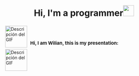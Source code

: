 <h1 align="center"><b>Hi, I'm a programmer</b><img src="https://media.giphy.com/media/hvRJCLFzcasrR4ia7z/giphy.gif" width="35"></h1>

<div style="display: flex; align-items: center;">
  <img src="https://githubwilian2005.s3.us-east-2.amazonaws.com/gifs/spiderman.gif" alt="Descripción del GIF" style="width: 70px; height: 70px;">
  <h1 style="margin-left: 10px;padding-top:30px;font-size:15px">Hi, I am Wilian, this is my presentation:</h1>
</div>

  <img src="https://githubwilian2005.s3.us-east-2.amazonaws.com/gifs/spiderman2.gif" alt="Descripción del GIF" style="width: 70px; height: 70px;">
